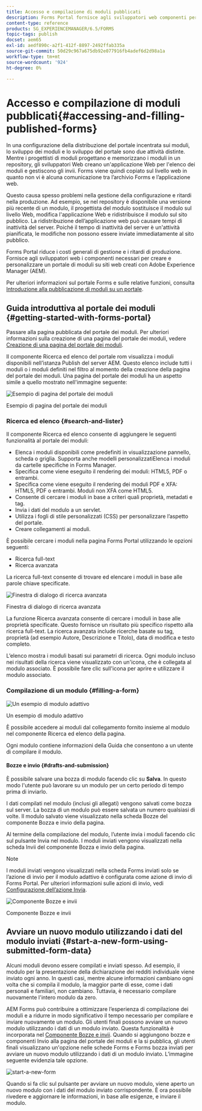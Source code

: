 ```yaml
---
title: Accesso e compilazione di moduli pubblicati
description: Forms Portal fornisce agli sviluppatori web componenti per creare e personalizzare un portale di moduli su siti web creati con Adobe Experience Manager (AEM).
content-type: reference
products: SG_EXPERIENCEMANAGER/6.5/FORMS
topic-tags: publish
docset: aem65
exl-id: aedf890c-a2f1-412f-8897-2492ffab335a
source-git-commit: 50d29c967a675db92e077916fb4adef6d2d98a1a
workflow-type: tm+mt
source-wordcount: '924'
ht-degree: 0%

---
```


# Accesso e compilazione di moduli pubblicati{#accessing-and-filling-published-forms}

In una configurazione della distribuzione del portale incentrata sui moduli, lo sviluppo dei moduli e lo sviluppo del portale sono due attività distinte. Mentre i progettisti di moduli progettano e memorizzano i moduli in un repository, gli sviluppatori Web creano un&#39;applicazione Web per l&#39;elenco dei moduli e gestiscono gli invii. Forms viene quindi copiato sul livello web in quanto non vi è alcuna comunicazione tra l’archivio Forms e l’applicazione web.

Questo causa spesso problemi nella gestione della configurazione e ritardi nella produzione. Ad esempio, se nel repository è disponibile una versione più recente di un modulo, il progettista del modulo sostituisce il modulo sul livello Web, modifica l&#39;applicazione Web e ridistribuisce il modulo sul sito pubblico. La ridistribuzione dell’applicazione web può causare tempi di inattività del server. Poiché il tempo di inattività del server è un&#39;attività pianificata, le modifiche non possono essere inviate immediatamente al sito pubblico.

Forms Portal riduce i costi generali di gestione e i ritardi di produzione. Fornisce agli sviluppatori web i componenti necessari per creare e personalizzare un portale di moduli su siti web creati con Adobe Experience Manager (AEM).

Per ulteriori informazioni sul portale Forms e sulle relative funzioni, consulta [Introduzione alla pubblicazione di moduli su un portale](/help/forms/using/introduction-publishing-forms.md).

## Guida introduttiva al portale dei moduli {#getting-started-with-forms-portal}

Passare alla pagina pubblicata del portale dei moduli. Per ulteriori informazioni sulla creazione di una pagina del portale dei moduli, vedere [Creazione di una pagina del portale dei moduli](../../forms/using/creating-form-portal-page.md).

Il componente Ricerca ed elenco del portale rom visualizza i moduli disponibili nell’istanza Publish del server AEM. Questo elenco include tutti i moduli o i moduli definiti nel filtro al momento della creazione della pagina del portale dei moduli. Una pagina del portale dei moduli ha un aspetto simile a quello mostrato nell&#39;immagine seguente:

![Esempio di pagina del portale dei moduli ](assets/forms-portal-page.png)

Esempio di pagina del portale dei moduli

### Ricerca ed elenco {#search-and-lister}

Il componente Ricerca ed elenco consente di aggiungere le seguenti funzionalità al portale dei moduli:

* Elenca i moduli disponibili come predefiniti in visualizzazione pannello, scheda o griglia. Supporta anche modelli personalizzatiElenca i moduli da cartelle specifiche in Forms Manager.
* Specifica come viene eseguito il rendering dei moduli: HTML5, PDF o entrambi.
* Specifica come viene eseguito il rendering dei moduli PDF e XFA: HTML5, PDF o entrambi. Moduli non XFA come HTML5.
* Consente di cercare i moduli in base a criteri quali proprietà, metadati e tag.
* Invia i dati del modulo a un servlet.
* Utilizza i fogli di stile personalizzati (CSS) per personalizzare l’aspetto del portale.
* Creare collegamenti ai moduli.

È possibile cercare i moduli nella pagina Forms Portal utilizzando le opzioni seguenti:

* Ricerca full-text
* Ricerca avanzata

La ricerca full-text consente di trovare ed elencare i moduli in base alle parole chiave specificate.

![Finestra di dialogo di ricerca avanzata](assets/search-panel.png)

Finestra di dialogo di ricerca avanzata

La funzione Ricerca avanzata consente di cercare i moduli in base alle proprietà specificate. Questo fornisce un risultato più specifico rispetto alla ricerca full-text. La ricerca avanzata include ricerche basate su tag, proprietà (ad esempio Autore, Descrizione e Titolo), data di modifica e testo completo.

L’elenco mostra i moduli basati sui parametri di ricerca. Ogni modulo incluso nei risultati della ricerca viene visualizzato con un&#39;icona, che è collegata al modulo associato. È possibile fare clic sull&#39;icona per aprire e utilizzare il modulo associato.

### Compilazione di un modulo {#filling-a-form}

![Un esempio di modulo adattivo](assets/filling_a_form.png)

Un esempio di modulo adattivo

È possibile accedere ai moduli dal collegamento fornito insieme al modulo nel componente Ricerca ed elenco della pagina.

Ogni modulo contiene informazioni della Guida che consentono a un utente di compilare il modulo.

#### Bozze e invio {#drafts-and-submission}

È possibile salvare una bozza di modulo facendo clic su **Salva**. In questo modo l&#39;utente può lavorare su un modulo per un certo periodo di tempo prima di inviarlo.

I dati compilati nel modulo (inclusi gli allegati) vengono salvati come bozza sul server. La bozza di un modulo può essere salvata un numero qualsiasi di volte. Il modulo salvato viene visualizzato nella scheda Bozze del componente Bozza e invio della pagina.

Al termine della compilazione del modulo, l’utente invia i moduli facendo clic sul pulsante Invia nel modulo. I moduli inviati vengono visualizzati nella scheda Invii del componente Bozza e invio della pagina.

>[!NOTE]
>
>I moduli inviati vengono visualizzati nella scheda Forms inviati solo se l’azione di invio per il modulo adattivo è configurata come azione di invio di Forms Portal. Per ulteriori informazioni sulle azioni di invio, vedi [Configurazione dell’azione Invia](../../forms/using/configuring-submit-actions.md).

![Componente Bozze e invii](assets/draft-submission.png)

Componente Bozze e invii

## Avviare un nuovo modulo utilizzando i dati del modulo inviati {#start-a-new-form-using-submitted-form-data}

Alcuni moduli devono essere compilati e inviati spesso. Ad esempio, il modulo per la presentazione della dichiarazione dei redditi individuale viene inviato ogni anno. In questi casi, mentre alcune informazioni cambiano ogni volta che si compila il modulo, la maggior parte di esse, come i dati personali e familiari, non cambiano. Tuttavia, è necessario compilare nuovamente l&#39;intero modulo da zero.

AEM Forms può contribuire a ottimizzare l’esperienza di compilazione dei moduli e a ridurre in modo significativo il tempo necessario per compilare e inviare nuovamente un modulo. Gli utenti finali possono avviare un nuovo modulo utilizzando i dati di un modulo inviato. Questa funzionalità è incorporata nel [Componente Bozze e invii](../../forms/using/draft-submission-component.md). Quando si aggiungono bozze e componenti Invio alla pagina del portale dei moduli e la si pubblica, gli utenti finali visualizzano un&#39;opzione nelle schede Forms e Forms bozza inviati per avviare un nuovo modulo utilizzando i dati di un modulo inviato. L’immagine seguente evidenzia tale opzione.

![start-a-new-form](assets/start-a-new-form.png)

Quando si fa clic sul pulsante per avviare un nuovo modulo, viene aperto un nuovo modulo con i dati del modulo inviato corrispondente. È ora possibile rivedere e aggiornare le informazioni, in base alle esigenze, e inviare il modulo.
